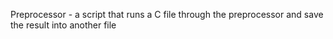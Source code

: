 Preprocessor - a script that runs a C file through the preprocessor and save the result into another file
